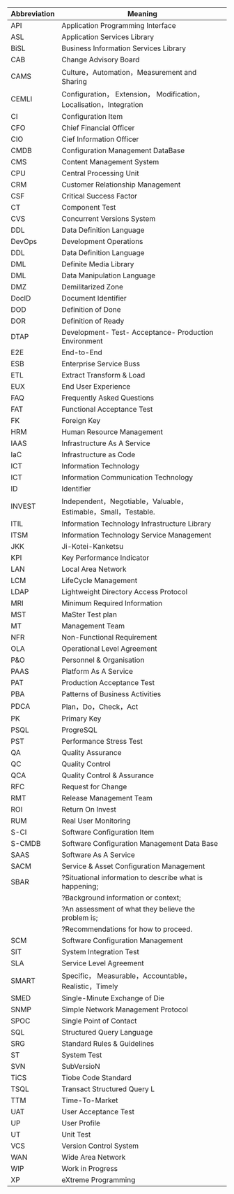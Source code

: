 |Abbreviation|Meaning
| -------- | ----- 
|API|Application Programming Interface
|ASL|Application Services Library
|BiSL|Business Information Services Library
|CAB|Change Advisory Board
|CAMS|Culture，Automation，Measurement and Sharing
|CEMLI|Configuration， Extension， Modification， Localisation，Integration 
|CI|Configuration Item
|CFO|Chief Financial Officer
|CIO|Cief Information Officer
|CMDB|Configuration Management DataBase
|CMS|Content Management System
|CPU|Central Processing Unit
|CRM|Customer Relationship Management
|CSF|Critical Success Factor
|CT|Component Test
|CVS|Concurrent Versions System
|DDL|Data Definition Language
|DevOps|Development Operations
|DDL|Data Definition Language
|DML|Definite Media Library
|DML|Data Manipulation Language
|DMZ|Demilitarized Zone
|DocID|Document Identifier
|DOD|Definition of Done
|DOR|Definition of Ready
|DTAP|Development- Test- Acceptance- Production Environment
|E2E|End-to-End
|ESB|Enterprise Service Buss
|ETL|Extract Transform & Load
|EUX|End User Experience
|FAQ|Frequently Asked Questions
|FAT|Functional Acceptance Test
|FK|Foreign Key
|HRM|Human Resource Management
|IAAS|Infrastructure As A Service
|IaC|Infrastructure as Code
|ICT|Information Technology
|ICT|Information Communication Technology
|ID|Identifier
|INVEST|Independent，Negotiable，Valuable，Estimable，Small，Testable. 
|ITIL|Information Technology Infrastructure Library
|ITSM|Information Technology Service Management
|JKK|Ji-Kotei-Kanketsu
|KPI|Key Performance Indicator
|LAN|Local Area Network
|LCM|LifeCycle Management
|LDAP|Lightweight Directory Access Protocol
|MRI|Minimum Required Information
|MST|MaSter Test plan
|MT|Management Team
|NFR|Non-Functional Requirement
|OLA|Operational Level Agreement
|P&O|Personnel & Organisation
|PAAS|Platform As A Service
|PAT|Production Acceptance Test
|PBA|Patterns of Business Activities
|PDCA|Plan，Do，Check，Act
|PK|Primary Key
|PSQL|ProgreSQL
|PST|Performance Stress Test
|QA|Quality Assurance
|QC|Quality Control
|QCA|Quality Control & Assurance
|RFC|Request for Change
|RMT|Release Management Team
|ROI|Return On Invest
|RUM|Real User Monitoring
|S-CI|Software Configuration Item
|S-CMDB|Software Configuration Management Data Base
|SAAS|Software As A Service
|SACM|Service & Asset Configuration Management
|SBAR|?Situational information to describe what is happening;
||?Background information or context;
||?An assessment of what they believe the problem is;
||?Recommendations for how to proceed.
|SCM|Software Configuration Management
|SIT|System Integration Test
|SLA|Service Level Agreement
|SMART|Specific， Measurable，Accountable，Realistic，Timely 
|SMED|Single-Minute Exchange of Die
|SNMP|Simple Network Management Protocol
|SPOC|Single Point of Contact
|SQL|Structured Query Language
|SRG|Standard Rules & Guidelines
|ST|System Test
|SVN|SubVersioN
|TiCS|Tiobe Code Standard
|TSQL|Transact Structured Query L
|TTM|Time-To-Market
|UAT|User Acceptance Test
|UP|User Profile
|UT|Unit Test
|VCS|Version Control System
|WAN|Wide Area Network
|WIP|Work in Progress
|XP|eXtreme Programming
